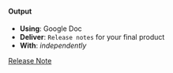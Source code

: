 #### Output
- **Using**: Google Doc
- **Deliver**: `Release notes` for your final product
- **With**: *independently*

[Release Note](https://docs.google.com/document/d/1LCc83vH6kCfGZIB1vxNpqT_51nWHoVzJB6L2kQdicAs/edit)
